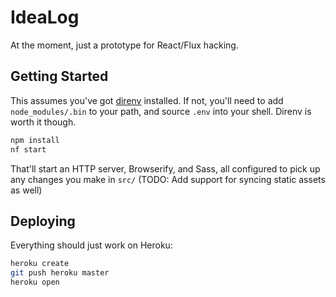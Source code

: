 # IdeaLog

At the moment, just a prototype for React/Flux hacking.

## Getting Started

This assumes you've got [direnv](http://direnv.net) installed. If not, you'll need to
add `node_modules/.bin` to your path, and source `.env` into your shell. Direnv is
worth it though.

```sh
npm install
nf start
```

That'll start an HTTP server, Browserify, and Sass, all configured to pick up any changes
you make in `src/` (TODO: Add support for syncing static assets as well)

## Deploying

Everything should just work on Heroku:

```sh
heroku create
git push heroku master
heroku open
```
